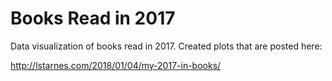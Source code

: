 # Books Read in 2017

Data visualization of books read in 2017. Created plots that are posted here:

http://lstarnes.com/2018/01/04/my-2017-in-books/
